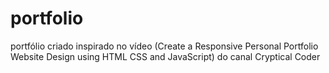 # portfolio
 portfólio criado inspirado no vídeo (Create a Responsive Personal Portfolio Website Design using HTML CSS and JavaScript) do canal Cryptical Coder
